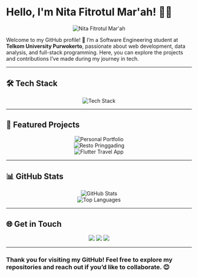 # Hello, I'm Nita Fitrotul Mar'ah! 👩‍💻

<div align="center">
  <img src="https://readme-3d.vercel.app/gradient?color1=blue&color2=purple&text=Nita+Fitrotul+Mar'ah&fontSize=40&fontFamily=Poppins" alt="Nita Fitrotul Mar'ah"/>
</div>

Welcome to my GitHub profile! 🎉 I’m a Software Engineering student at **Telkom University Purwokerto**, passionate about web development, data analysis, and full-stack programming. Here, you can explore the projects and contributions I’ve made during my journey in tech.

---

## 🛠️ **Tech Stack**
<div align="center">
  <img src="https://skillicons.dev/icons?i=javascript,php,html,css,dart,react,nodejs,express,flutter,sequelize,mysql,postgres,mongodb,docker,git,github,firebase,postman,vscode" alt="Tech Stack"/>
</div>

---

## 🚀 **Featured Projects**
<div align="center">
  <div>
    <img src="https://readme-3d.vercel.app/project?title=Personal+Portfolio&subtitle=Responsive+website+showcasing+skills&tech=HTML,CSS,JavaScript&repo=https://github.com/Nitaa1904/personal-website" alt="Personal Portfolio"/>
  </div>
  <div>
    <img src="https://readme-3d.vercel.app/project?title=Resto+Pringgading+Website&subtitle=Restaurant+profile+website&tech=HTML,CSS,JavaScript&repo=https://github.com/Nitaa1904/resto-pringgading" alt="Resto Pringgading"/>
  </div>
  <div>
    <img src="https://readme-3d.vercel.app/project?title=Flutter+Travel+App&subtitle=Mobile+app+for+travel+destinations&tech=Flutter,Dart&repo=https://github.com/Nitaa1904/flutter-travel-app" alt="Flutter Travel App"/>
  </div>
</div>

---

## 📊 **GitHub Stats**
<div align="center">
  <div>
    <img src="https://github-readme-stats.vercel.app/api?username=Nitaa1904&show_icons=true&theme=radical" alt="GitHub Stats"/>
  </div>
  <div>
    <img src="https://github-readme-stats.vercel.app/api/top-langs/?username=Nitaa1904&layout=compact&theme=radical" alt="Top Languages"/>
  </div>
</div>

---

## 🌐 **Get in Touch**
<div align="center">
  <a href="mailto:nitafitrotul1904@gmail.com"><img src="https://img.shields.io/badge/Email-D14836?style=for-the-badge&logo=gmail&logoColor=white"/></a>
  <a href="https://www.instagram.com/nfm_194/"><img src="https://img.shields.io/badge/Instagram-E4405F?style=for-the-badge&logo=instagram&logoColor=white"/></a>
  <a href="https://www.linkedin.com/in/nitafitrotul/"><img src="https://img.shields.io/badge/LinkedIn-0077B5?style=for-the-badge&logo=linkedin&logoColor=white"/></a>
</div>

---

### **Thank you for visiting my GitHub! Feel free to explore my repositories and reach out if you’d like to collaborate. 😊**
